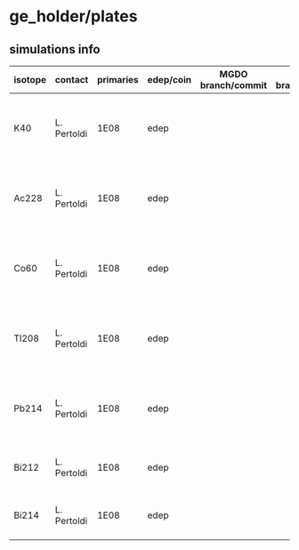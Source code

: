 # ge_holder/plates

## simulations info

| isotope | contact     | primaries | edep/coin | MGDO branch/commit    | MaGe branch/commmit        | notes   |
| ------- | ----------- | --------- | --------- | --------------------- | -------------------------- | ------- |
| K40     | L. Pertoldi | 1E08      | edep      |                       |                            | 10 files of 1E07 primaries each, used decay0 |
| Ac228   | L. Pertoldi | 1E08      | edep      |                       |                            | 10 files of 1E07 primaries each, used decay0 |
| Co60    | L. Pertoldi | 1E08      | edep      |                       |                            | 10 files of 1E07 primaries each, used decay0 |
| Tl208   | L. Pertoldi | 1E08      | edep      |                       |                            | 10 files of 1E07 primaries each, used decay0 |
| Pb214   | L. Pertoldi | 1E08      | edep      |                       |                            | 10 files of 1E07 primaries each, used decay0 |
| Bi212   | L. Pertoldi | 1E08      | edep      |                       |                            | 10 files of 1E07 primaries each |
| Bi214   | L. Pertoldi | 1E08      | edep      |                       |                            | 10 files of 1E07 primaries each |
